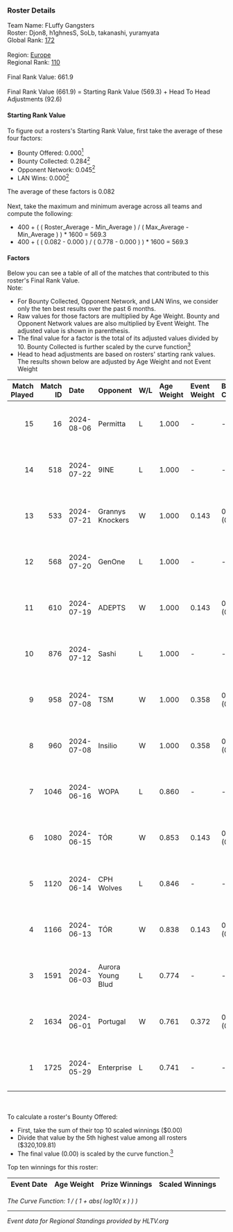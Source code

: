 ### Roster Details<br />
Team Name: FLuffy Gangsters<br />
Roster: Djon8, h1ghnesS, SoLb, takanashi, yuramyata<br />
Global Rank: [172](../standings_global.md)<br />
<br />
Region: [Europe]( ../standings_europe.md)<br />
Regional Rank: [110]( ../standings_europe.md)<br />
<br />
Final Rank Value:  661.9<br />
<br />
Final Rank Value (661.9) = Starting Rank Value (569.3) + Head To Head Adjustments (92.6)<br />

#### Starting Rank Value<br />
To figure out a rosters's Starting Rank Value, first take the average of these four factors:<br />
- Bounty Offered: 0.000[<sup>1</sup>](#table2)
- Bounty Collected: 0.284[<sup>2</sup>](#table1)
- Opponent Network: 0.045[<sup>2</sup>](#table1)
- LAN Wins: 0.000[<sup>2</sup>](#table1)

The average of these factors is 0.082<br />
<br />
Next, take the maximum and minimum average across all teams and compute the following:<br />
- 400 + ( ( Roster_Average - Min_Average ) / ( Max_Average - Min_Average ) ) * 1600 = 569.3
- 400 + ( ( 0.082 - 0.000 ) / ( 0.778 - 0.000 ) ) * 1600 = 569.3


#### Factors<br />
Below you can see a table of all of the matches that contributed to this roster's Final Rank Value.<br />
Note:<br />

- For Bounty Collected, Opponent Network, and LAN Wins, we consider only the ten best results over the past 6 months.
- Raw values for those factors are multiplied by Age Weight. Bounty and Opponent Network values are also multiplied by Event Weight. The adjusted value is shown in parenthesis.
- The final value for a factor is the total of its adjusted values divided by 10. Bounty Collected is further scaled by the curve function[<sup>3</sup>](#curveFunction)
- Head to head adjustments are based on rosters' starting rank values. The results shown below are adjusted by Age Weight and not Event Weight
<span id="table1"></span><br />


| Match Played | Match ID | Date       | Opponent          | W/L | Age Weight | Event Weight | Bounty Collected | Opponent Network | LAN Wins  | H2H Adj. | Roster                                      |
| -: | -: | :- | :- | :- | :- | :- | :- | :- | :- | -: | :- |
|           15 |       16 | 2024-08-06 | Permitta          | L   | 1.000      | -            | -                | -                | -         |    -4.54 | Djon8, h1ghnesS, SoLb, takanashi, yuramyata |
|           14 |      518 | 2024-07-22 | 9INE              | L   | 1.000      | -            | -                | -                | -         |    -5.10 | Djon8, h1ghnesS, SoLb, takanashi, yuramyata |
|           13 |      533 | 2024-07-21 | Grannys Knockers  | W   | 1.000      | 0.143        | 0.004 (0.001)    | 0.125 (0.018)    | 0 (0.000) |    20.60 | Djon8, h1ghnesS, SoLb, takanashi, yuramyata |
|           12 |      568 | 2024-07-20 | GenOne            | L   | 1.000      | -            | -                | -                | -         |   -21.56 | Djon8, h1ghnesS, SoLb, takanashi, yuramyata |
|           11 |      610 | 2024-07-19 | ADEPTS            | W   | 1.000      | 0.143        | 0.002 (0.000)    | 0.026 (0.004)    | 0 (0.000) |    14.53 | Djon8, h1ghnesS, SoLb, takanashi, yuramyata |
|           10 |      876 | 2024-07-12 | Sashi             | L   | 1.000      | -            | -                | -                | -         |    -1.45 | Djon8, h1ghnesS, SoLb, takanashi, yuramyata |
|            9 |      958 | 2024-07-08 | TSM               | W   | 1.000      | 0.358        | 0.040 (0.014)    | 0.500 (0.179)    | 0 (0.000) |    27.57 | Djon8, h1ghnesS, SoLb, takanashi, yuramyata |
|            8 |      960 | 2024-07-08 | Insilio           | W   | 1.000      | 0.358        | 0.023 (0.008)    | 0.539 (0.193)    | 0 (0.000) |    27.86 | Djon8, h1ghnesS, SoLb, takanashi, yuramyata |
|            7 |     1046 | 2024-06-16 | WOPA              | L   | 0.860      | -            | -                | -                | -         |   -12.85 | Djon8, h1ghnesS, SoLb, takanashi, yuramyata |
|            6 |     1080 | 2024-06-15 | TÓR               | W   | 0.853      | 0.143        | 0.024 (0.003)    | 0.111 (0.014)    | 0 (0.000) |    22.45 | Djon8, h1ghnesS, SoLb, takanashi, yuramyata |
|            5 |     1120 | 2024-06-14 | CPH Wolves        | L   | 0.846      | -            | -                | -                | -         |    -6.47 | Djon8, h1ghnesS, SoLb, takanashi, yuramyata |
|            4 |     1166 | 2024-06-13 | TÓR               | W   | 0.838      | 0.143        | 0.024 (0.003)    | 0.111 (0.013)    | 0 (0.000) |    22.73 | Djon8, h1ghnesS, SoLb, takanashi, yuramyata |
|            3 |     1591 | 2024-06-03 | Aurora Young Blud | L   | 0.774      | -            | -                | -                | -         |    -3.59 | Djon8, h1ghnesS, SoLb, takanashi, yuramyata |
|            2 |     1634 | 2024-06-01 | Portugal          | W   | 0.761      | 0.372        | 0.003 (0.001)    | 0.115 (0.032)    | 0 (0.000) |    15.27 | Djon8, h1ghnesS, SoLb, takanashi, yuramyata |
|            1 |     1725 | 2024-05-29 | Enterprise        | L   | 0.741      | -            | -                | -                | -         |    -2.81 | Djon8, h1ghnesS, SoLb, takanashi, yuramyata |

<br />
<span id="table2"></span><br />
To calculate a roster's Bounty Offered:<br />

- First, take the sum of their top 10 scaled winnings ($0.00)
- Divide that value by the 5th highest value among all rosters ($320,109.81)
- The final value (0.00) is scaled by the curve function.[<sup>3</sup>](#curveFunction)

Top ten winnings for this roster:<br />

| Event Date | Age Weight | Prize Winnings | Scaled Winnings |
| :- | -: | :- | :- |


<span id="curveFunction"></span>_The Curve Function: 1 / ( 1 + abs( log10( x ) ) )_<br />

---
_Event data for Regional Standings provided by HLTV.org_<br />
